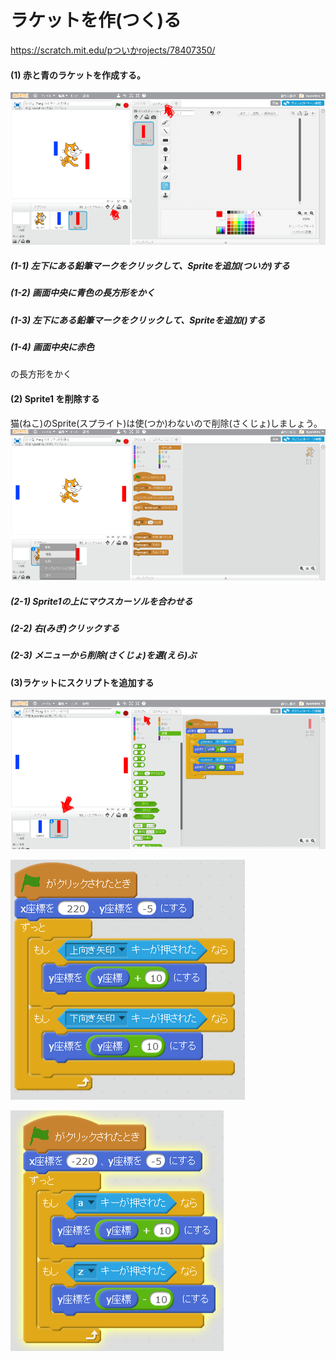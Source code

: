 # ラケットを作(つく)る
https://scratch.mit.edu/pついかrojects/78407350/

#### (1) 赤と青のラケットを作成する。
![](create_racket_001a.png)
##### (1-1) 左下にある鉛筆マークをクリックして、Spriteを追加(ついか)する
##### (1-2) 画面中央に青色の長方形をかく
##### (1-3) 左下にある鉛筆マークをクリックして、Spriteを追加()する
##### (1-4) 画面中央に赤色
の長方形をかく

#### (2) Sprite1 を削除する
猫(ねこ)のSprite(スプライト)は使(つか)わないので削除(さくじょ)しましょう。
![](create_racket_002a.png)
##### (2-1) Sprite1の上にマウスカーソルを合わせる
##### (2-2) 右(みぎ)クリックする
##### (2-3) メニューから削除(さくじょ)を選(えら)ぶ

#### (3)ラケットにスクリプトを追加する

![](create_racket_004a.png)

![](racket_script_001a.png)

![](racket_script_002a.png)